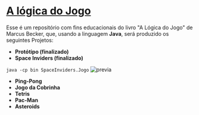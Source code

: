 # [A lógica do Jogo](https://github.com/logicadojogo/)
Esse é um repositório com fins educacionais do livro "A Lógica do Jogo" de Marcus Becker, que, usando a linguagem **Java**, será produzido os seguintes Projetos:
* **Protótipo (finalizado)** 
* **Space Inviders (finalizado)** 

```java -cp bin SpaceInviders.Jogo```
![previa](./media/spaceInv.gif)
* **Ping-Pong**
* **Jogo da Cobrinha**
* **Tetris**
* **Pac-Man**
* **Asteroids**


